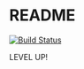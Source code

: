 # README

[![Build Status](https://www.travis-ci.org/number317/blog.svg?branch=master)](https://www.travis-ci.org/number317/blog)

LEVEL UP!
